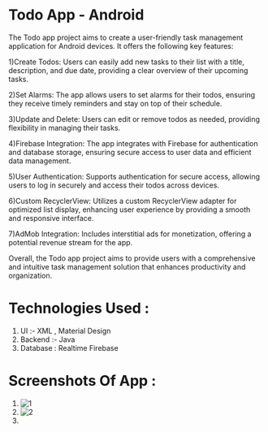 # Todo App - Android

The Todo app project aims to create a user-friendly task management application for Android devices. It offers the following key features:

1)Create Todos: Users can easily add new tasks to their list with a title, description, and due date, providing a clear overview of their upcoming tasks.

2)Set Alarms: The app allows users to set alarms for their todos, ensuring they receive timely reminders and stay on top of their schedule.

3)Update and Delete: Users can edit or remove todos as needed, providing flexibility in managing their tasks.

4)Firebase Integration: The app integrates with Firebase for authentication and database storage, ensuring secure access to user data and efficient data management.

5)User Authentication: Supports authentication for secure access, allowing users to log in securely and access their todos across devices.

6)Custom RecyclerView: Utilizes a custom RecyclerView adapter for optimized list display, enhancing user experience by providing a smooth and responsive interface.

7)AdMob Integration: Includes interstitial ads for monetization, offering a potential revenue stream for the app.

Overall, the Todo app project aims to provide users with a comprehensive and intuitive task management solution that enhances productivity and organization.

# Technologies Used :
1) UI :- XML , Material Design
2) Backend :- Java
3) Database : Realtime Firebase

# Screenshots Of App :
1) ![1](https://github.com/Chinmayk12/Todo-Application/assets/137162238/d079a11a-0efb-4279-8323-bfb2ecdd35d4)
2) ![2](https://github.com/Chinmayk12/Todo-Application/assets/137162238/5317a56b-9025-4dde-8be8-94a2f050f102)
3)














